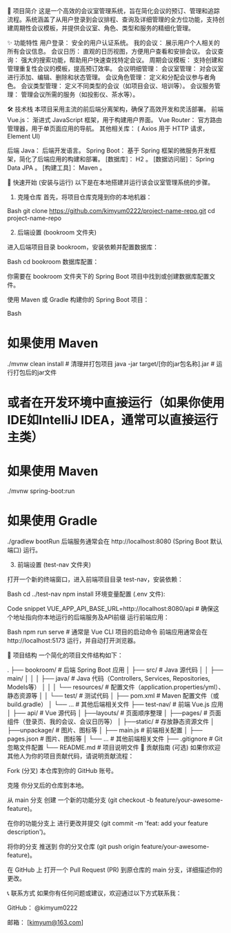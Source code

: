 🌟 项目简介
这是一个高效的会议室管理系统，旨在简化会议的预订、管理和追踪流程。系统涵盖了从用户登录到会议排程、查询及详细管理的全方位功能，支持创建周期性会议模板，并提供会议室、角色、类型和服务的精细化管理。

✨ 功能特性
用户登录： 安全的用户认证系统。
我的会议： 展示用户个人相关的所有会议信息。
会议日历： 直观的日历视图，方便用户查看和安排会议。
会议查询： 强大的搜索功能，帮助用户快速查找特定会议。
周期会议模板： 支持创建和管理重复性会议的模板，提高预订效率。
会议明细管理：
会议室管理： 对会议室进行添加、编辑、删除和状态管理。
会议角色管理： 定义和分配会议参与者角色。
会议类型管理： 定义不同类型的会议（如项目会议、培训等）。
会议服务管理： 管理会议所需的服务（如投影仪、茶水等）。

🛠️ 技术栈
本项目采用主流的前后端分离架构，确保了高效开发和灵活部署。
前端
Vue.js： 渐进式 JavaScript 框架，用于构建用户界面。
Vue Router： 官方路由管理器，用于单页面应用的导航。
其他相关库： ( Axios 用于 HTTP 请求，Element UI)

后端
Java： 后端开发语言。
Spring Boot： 基于 Spring 框架的微服务开发框架，简化了后端应用的构建和部署。
[数据库]： H2 。
[数据访问层]： Spring Data JPA 。
[构建工具]： Maven 。

🚀 快速开始 (安装与运行)
以下是在本地搭建并运行该会议室管理系统的步骤。

1. 克隆仓库
首先，将项目仓库克隆到你的本地机器：

Bash
git clone https://github.com/kimyum0222/project-name-repo.git
cd project-name-repo

2. 后端设置 (bookroom 文件夹)

进入后端项目目录 bookroom，安装依赖并配置数据库：

Bash
cd bookroom
数据库配置：

你需要在 bookroom 文件夹下的 Spring Boot 项目中找到或创建数据库配置文件。

使用 Maven 或 Gradle 构建你的 Spring Boot 项目：

Bash
# 如果使用 Maven
./mvnw clean install # 清理并打包项目
java -jar target/[你的jar包名称].jar # 运行打包后的jar文件

# 或者在开发环境中直接运行（如果你使用IDE如IntelliJ IDEA，通常可以直接运行主类）

# 如果使用 Maven
./mvnw spring-boot:run

# 如果使用 Gradle
./gradlew bootRun
后端服务通常会在 http://localhost:8080 (Spring Boot 默认端口) 运行。

3. 前端设置 (test-nav 文件夹)

打开一个新的终端窗口，进入前端项目目录 test-nav，安装依赖：

Bash
cd ../test-nav
npm install 
环境变量配置 (.env 文件):

Code snippet
VUE_APP_API_BASE_URL=http://localhost:8080/api # 确保这个地址指向你本地运行的后端服务及API前缀
运行前端应用：

Bash
npm run serve # 通常是 Vue CLI 项目的启动命令
前端应用通常会在 http://localhost:5173 运行，并自动打开浏览器。

📂 项目结构
一个简化的项目文件结构如下：

.
├── bookroom/                 # 后端 Spring Boot 应用
│   ├── src/                  # Java 源代码
│   │   ├── main/
│   │   │   ├── java/         # Java 代码（Controllers, Services, Repositories, Models等）
│   │   │   └── resources/    # 配置文件（application.properties/yml）、静态资源等
│   │   └── test/             # 测试代码
│   ├── pom.xml               # Maven 配置文件（或 build.gradle）
│   └── ...                   # 其他后端相关文件
├── test-nav/                 # 前端 Vue.js 应用
│   ├── api/                  # Vue 源代码
│   ├──layouts/               # 页面顺序整理
│   ├──pages/                 # 页面组件（登录页、我的会议、会议日历等）
│   ├──static/                # 存放静态资源文件
│   ├──unpackage/             # 图片、图标等
│   ├── main.js               # 前端相关配置
│   ├── pages.json            # 图片、图标等
│   └── ...                   # 其他前端相关文件
├── .gitignore                # Git 忽略文件配置
└── README.md                 # 项目说明文件
🤝 贡献指南 (可选)
如果你欢迎其他人为你的项目贡献代码，请说明贡献流程：

Fork (分叉) 本仓库到你的 GitHub 账号。

克隆 你分叉后的仓库到本地。

从 main 分支 创建 一个新的功能分支 (git checkout -b feature/your-awesome-feature)。

在你的功能分支上 进行更改并提交 (git commit -m 'feat: add your feature description')。

将你的分支 推送到 你的分叉仓库 (git push origin feature/your-awesome-feature)。

在 GitHub 上 打开一个 Pull Request (PR) 到原仓库的 main 分支，详细描述你的更改。


📞 联系方式
如果你有任何问题或建议，欢迎通过以下方式联系我：

GitHub： @kimyum0222

邮箱： [kimyum@163.com]
